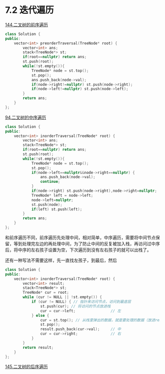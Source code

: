 # 7.2 迭代遍历

[144.二叉树的前序遍历](https://leetcode.cn/problems/binary-tree-preorder-traversal/)

```cpp
class Solution {
public:
    vector<int> preorderTraversal(TreeNode* root) {
        vector<int> ans;
        stack<TreeNode*> st;
        if(root==nullptr) return ans;
        st.push(root);
        while(!st.empty()){
            TreeNode* node = st.top();
            st.pop();
            ans.push_back(node->val);
            if(node->right!=nullptr) st.push(node->right);
            if(node->left!=nullptr) st.push(node->left);
        }
        return ans;
    }  
};
```

[94.二叉树的中序遍历](https://leetcode.cn/problems/binary-tree-inorder-traversal/)


```cpp
class Solution {
public:
    vector<int> inorderTraversal(TreeNode* root) {
        vector<int> ans;
        stack<TreeNode*> st;
        if(root==nullptr) return ans;
        st.push(root);
        while(!st.empty()){
            TreeNode* node = st.top();
            st.pop();
            if(node->left==nullptr&&node->right==nullptr) {
                ans.push_back(node->val);
                continue;
            }
            if(node->right) st.push(node->right),node->right=nullptr;
            TreeNode* left = node->left;
            node->left=nullptr;
            st.push(node);
            if(left) st.push(left);
        }
        return ans;
    }
};
```

和前序遍历不同，前序遍历先处理中间，相对简单，中序遍历，需要将中间节点保留，等到处理完左边的再处理中间，为了防止中间的反复被加入栈，再访问过中序后，将中序的左右孩子设置为空，下次遍历到没有左右孩子的就可以出栈了。

还有一种写法不需要这样，先一直找左孩子，到最后，然后

```cpp
class Solution {
public:
    vector<int> inorderTraversal(TreeNode* root) {
        vector<int> result;
        stack<TreeNode*> st;
        TreeNode* cur = root;
        while (cur != NULL || !st.empty()) {
            if (cur != NULL) { // 指针来访问节点，访问到最底层
                st.push(cur); // 将访问的节点放进栈
                cur = cur->left;                // 左
            } else {
                cur = st.top(); // 从栈里弹出的数据，就是要处理的数据（放进result数组里的数据）
                st.pop();
                result.push_back(cur->val);     // 中
                cur = cur->right;               // 右
            }
        }
        return result;
    }
};
```

[145.二叉树的后序遍历](https://leetcode.cn/problems/binary-tree-postorder-traversal/)

```cpp

```
